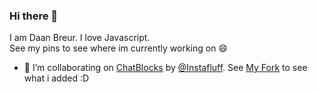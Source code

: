 ### Hi there 👋
I am Daan Breur. I love Javascript. </br>
See my pins to see where im currently working on 😄 </br>


- 👯 I’m collaborating on [ChatBlocks](http://github.com/Instafluff/ChatBlocks) by [@Instafluff](http://github.com/Instafluff). See [My Fork](http://github.com/daanbreur/ChatBlocks) to see what i added :D



<!--
**daanbreur/daanbreur** is a ✨ _special_ ✨ repository because its `README.md` (this file) appears on your GitHub profile.

Here are some ideas to get you started:

- 🔭 I’m currently working on ...
- 🌱 I’m currently learning ...
- 👯 I’m looking to collaborate on ...
- 🤔 I’m looking for help with ...
- 💬 Ask me about ...
- 📫 How to reach me: ...
- 😄 Pronouns: ...
- ⚡ Fun fact: ...
-->
